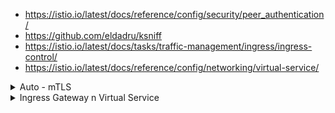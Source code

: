 - https://istio.io/latest/docs/reference/config/security/peer_authentication/
- https://github.com/eldadru/ksniff
- https://istio.io/latest/docs/tasks/traffic-management/ingress/ingress-control/
- https://istio.io/latest/docs/reference/config/networking/virtual-service/


<details>
<summary>Auto - mTLS </summary>
<br>

  <img width="947" alt="image" src="https://user-images.githubusercontent.com/75510135/168463626-cdddd551-9403-4ac6-859a-4822b7a77e83.png">

  <img width="961" alt="image" src="https://user-images.githubusercontent.com/75510135/168463601-0255798a-04d8-49f8-a095-ea24b89b2e72.png">
  
  - when default mode of Istio
  <img width="1012" alt="image" src="https://user-images.githubusercontent.com/75510135/168467471-4dc5150b-f8f2-4599-9f31-cd109a0b7a03.png">

  <img width="850" alt="image" src="https://user-images.githubusercontent.com/75510135/168467520-b58763f3-a641-4f2a-a73b-a33c057142f4.png">

  ```
  apiVersion: security.istio.io/v1beta1
kind: PeerAuthentication
metadata:
  name: default
  namespace: foo
spec:
  mtls:
    mode: PERMISSIVE
---
apiVersion: security.istio.io/v1beta1
kind: PeerAuthentication
metadata:
  name: default
  namespace: foo
spec:
  selector:
    matchLabels:
      app: finance
  mtls:
    mode: STRICT

  ```

  <img width="897" alt="image" src="https://user-images.githubusercontent.com/75510135/168467624-cfffdca9-8b38-4bb2-9506-483b863593a5.png">

  
</details>

<details>
<summary>Ingress Gateway n Virtual Service</summary>
<br>

  <img width="434" alt="image" src="https://user-images.githubusercontent.com/75510135/168471214-9f76f2e5-181a-416a-9a4e-4c4520fa6b25.png">

  <img width="1233" alt="image" src="https://user-images.githubusercontent.com/75510135/168471802-3fceea3f-ae96-4432-b2fd-86aa9898c90a.png">

  <img width="1247" alt="image" src="https://user-images.githubusercontent.com/75510135/168471818-cc198f9b-efaf-44ec-9f2f-2869edb9ba1d.png">

  <img width="1239" alt="image" src="https://user-images.githubusercontent.com/75510135/168472185-d63cc52e-d9f6-43c6-971f-670bd2514141.png">

  ```
  ############### Add Istio Gateway and Virtual Service ############### 

apiVersion: networking.istio.io/v1alpha3
kind: Gateway
metadata:
  name: devsecops-gateway
  namespace: prod
spec:
  selector:
    istio: ingressgateway # use istio default controller
  servers:
  - port:
      number: 80
      name: http
      protocol: HTTP
    hosts:
    - "*"
---
apiVersion: networking.istio.io/v1alpha3
kind: VirtualService
metadata:
  name: devsecops-numeric
  namespace: prod
spec:
  hosts:
  - "*"
  gateways:
  - devsecops-gateway
  http:
  - match:
    - uri:
        prefix: /increment
    - uri:
        exact: /
    route:
    - destination:
        host: devsecops-svc
        port:
          number: 8080

############### Add Istio Gateway and Virtual Service ############### 
  ```
  
  <img width="503" alt="image" src="https://user-images.githubusercontent.com/75510135/168472344-d2e15509-7a59-4165-a53e-7b69ff82dc30.png">

  <img width="766" alt="image" src="https://user-images.githubusercontent.com/75510135/168472358-7dac4a6b-d206-4ad6-a6dd-b487bef55382.png">

  <img width="890" alt="image" src="https://user-images.githubusercontent.com/75510135/168472384-4109939b-2ff3-4e61-bedd-40358b123eed.png">

  <img width="635" alt="image" src="https://user-images.githubusercontent.com/75510135/168472498-3b5b082e-6cdc-4ed7-bc39-6a6c1c9b5dce.png">

  <img width="915" alt="image" src="https://user-images.githubusercontent.com/75510135/168472538-40f559a7-cd4e-487c-8aa5-eac0d2ef3de0.png">

  <img width="729" alt="image" src="https://user-images.githubusercontent.com/75510135/168472611-858f337f-8514-44f6-8fd6-e2df0a78f0b5.png">

  <img width="984" alt="image" src="https://user-images.githubusercontent.com/75510135/168472629-39f73bdc-9ece-4472-af8e-1f6461c48dda.png">

  
</details>

